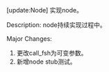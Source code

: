 [update:Node] 实现node。

Description:
node持续实现过程中。

Major Changes:
1. 更改call_fsh为可变参数。
2. 新增node stub测试。